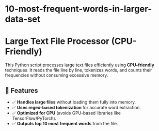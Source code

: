 # 10-most-frequent-words-in-larger-data-set

# Large Text File Processor (CPU-Friendly)

This Python script processes large text files efficiently using **CPU-friendly** techniques. It reads the file line by line, tokenizes words, and counts their frequencies without consuming excessive memory.

## 🚀 Features
- ✅ **Handles large files** without loading them fully into memory.
- ✅ **Uses regex-based tokenization** for accurate word extraction.
- ✅ **Optimized for CPU** (avoids GPU-based libraries like TensorFlow/PyTorch).
- ✅ **Outputs top 10 most frequent words** from the file.


